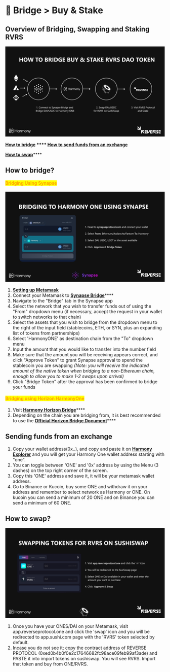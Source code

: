 # 🤝 Bridge > Buy & Stake

## Overview of Bridging, Swapping and Staking RVRS

![](../.gitbook/assets/1.jpg)

****[**How to bridge**](bridge-greater-than-buy-and-stake.md#how-to-bridge)               ****               [**How to send funds from an exchange**      ](bridge-greater-than-buy-and-stake.md#sending-funds-from-an-exchange)****

[**How to swap**](bridge-greater-than-buy-and-stake.md#how-to-swap)****

## How to bridge?

#### <mark style="color:orange;">Bridging Using Synapse</mark>&#x20;

![](../.gitbook/assets/2.jpg)

1. [**Setting up Metamask**](https://medium.com/stakingbits/setting-up-metamask-for-harmony-one-4fe67c6d1026)
2. Connect your Metamask to [**Synapse Bridge**](https://synapseprotocol.com/?inputCurrency=USDC\&outputCurrency=USDC\&outputChain=1)****
3. Navigate to the "Bridge" tab in the Synapse app
4. Select the network that you wish to transfer funds out of using the "From" dropdown menu (if necessary, accept the request in your wallet to switch networks to that chain)
5. Select the assets that you wish to bridge from the dropdown menu to the right of the input field (stablecoins, ETH, or SYN, plus an expanding list of tokens from partnerships)
6. Select 'HarmonyONE' as destination chain from the "To" dropdown menu
7. Input the amount that you would like to transfer into the number field
8. Make sure that the amount you will be receiving appears correct, and click "Approve Token" to grant Synapse approval to spend the stablecoin you are swapping _(Note: you will receive the indicated amount of the native token when bridging to a non-Ethereum chain, enough to allow you to make 1-2 swaps upon arrival)_
9. Click "Bridge Token" after the approval has been confirmed to bridge your funds

#### <mark style="color:orange;">**Bridging using Horizon HarmonyOne**</mark>

1. Visit [**Harmony Horizon Bridge**](https://bridge.harmony.one)****
2. Depending on the chain you are bridging from, it is best recommended to use the [**Official Horizon Bridge Document**](https://docs.harmony.one/home/general/horizon-bridge)****

## Sending funds from an exchange

1. Copy your wallet address(0x..), and copy and paste it on [**Harmony Explorer**](https://explorer.harmony.one) and you will get your Harmony One wallet address starting with "one".
2. You can toggle between 'ONE' and '0x' address by using the Menu (3 dashes) on the top right corner of the screen.
3. Copy this 'ONE' address and save it, it will be your metamask wallet address.
4. Go to Binance or Kucoin, buy some ONE and withdraw it on your address and remember to select network as Harmony or ONE. On kucoin you can send a minimum of 20 ONE and on Binance you can send a minimum of 60 ONE.

## How to swap?

![](../.gitbook/assets/Sushiswaprvrs.jpg)

1. Once you have your ONES/DAI on your Metamask, visit app.reverseprotocol.one and click the 'swap' icon and you will be redirected to app.sushi.com page with the 'RVRS' token selected by default.
2. Incase you do not see it; copy the contract address of REVERSE PROTOCOL (0xed0b4b0f0e2c17646682fc98ace09feb99af3ade) and PASTE it into import tokens on sushiswap. You will see RVRS. Import that token and buy from ONE/RVRS.
